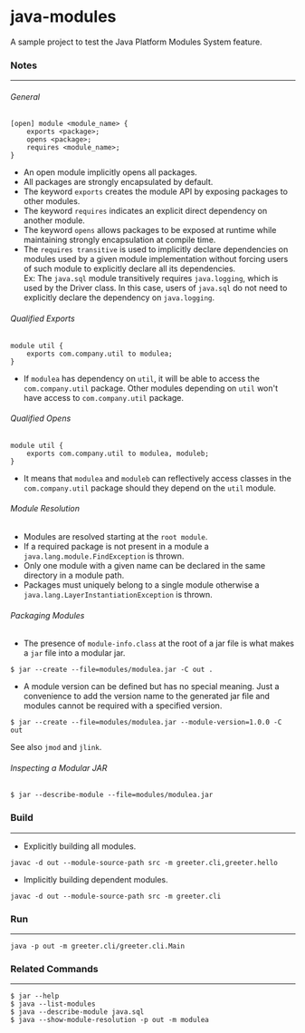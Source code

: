 # java-modules

A sample project to test the Java Platform Modules System feature.

### Notes
---

###### General

```
[open] module <module_name> {
	exports <package>;
	opens <package>;
	requires <module_name>;
}
```

- An open module implicitly opens all packages.
- All packages are strongly encapsulated by default.
- The keyword `exports` creates the module API by exposing packages to other modules.
- The keyword `requires` indicates an explicit direct dependency on another module. 
- The keyword `opens` allows packages to be exposed at runtime while maintaining strongly encapsulation at compile time.
- The `requires transitive` is used to implicitly declare dependencies on modules used by a given module implementation without forcing users of such module to explicitly declare all its dependencies.  
Ex: The `java.sql` module transitively requires `java.logging`, which is used by the Driver class. In this case, users of `java.sql` do not need to explicitly declare the dependency on `java.logging`.


###### Qualified Exports

```
module util {
	exports com.company.util to modulea;
}
```

- If `modulea` has dependency on `util`, it will be able to access the `com.company.util` package. Other modules depending on `util` won't have access to `com.company.util` package.


###### Qualified Opens

```
module util {
	exports com.company.util to modulea, moduleb;
}
```

- It means that `modulea` and `moduleb` can reflectively access classes in the `com.company.util` package should they depend on the `util` module.

###### Module Resolution

- Modules are resolved starting at the `root module`.
- If a required package is not present in a module a `java.lang.module.FindException` is thrown.
- Only one module with a given name can be declared in the same directory in a module path.
- Packages must uniquely belong to a single module otherwise a `java.lang.LayerInstantiationException` is thrown.


###### Packaging Modules

- The presence of `module-info.class` at the root of a jar file is what makes a `jar` file into a modular jar.

```
$ jar --create --file=modules/modulea.jar -C out .
```

- A module version can be defined but has no special meaning. Just a convenience to add the version name to the generated jar file and modules cannot be required with a specified version.

```
$ jar --create --file=modules/modulea.jar --module-version=1.0.0 -C out 
```

See also `jmod` and `jlink`.

###### Inspecting a Modular JAR

```
$ jar --describe-module --file=modules/modulea.jar

```

### Build
---

- Explicitly building all modules.

```
javac -d out --module-source-path src -m greeter.cli,greeter.hello
```

- Implicitly building dependent modules.

```
javac -d out --module-source-path src -m greeter.cli
```

### Run
---

```
java -p out -m greeter.cli/greeter.cli.Main
```

### Related Commands
---

```
$ jar --help
$ java --list-modules
$ java --describe-module java.sql
$ java --show-module-resolution -p out -m modulea
```
